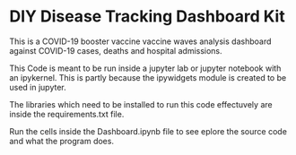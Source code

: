 # DIY Disease Tracking Dashboard Kit

This is a COVID-19 booster vaccine vaccine waves analysis dashboard against COVID-19 cases, deaths and hospital admissions.

This Code is meant to be run inside a jupyter lab or jupyter notebook with an ipykernel.
This is partly because the ipywidgets module is created to be used in jupyter.

The libraries which need to be installed to run this code effectuvely are inside the requirements.txt file.

Run the cells inside the Dashboard.ipynb file to see eplore the source code and what the program does.